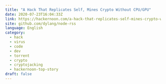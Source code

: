 ```yaml
---
title: "A Hack That Replicates Self, Mines Crypto Without CPU/GPU"
date: 2020-07-23T16:04:33Z
link: https://hackernoon.com/a-hack-that-replicates-self-mines-crypto-without-cpugpu-nhh3u24?source=rss&utm_medium=RSS&utm_source=news.12bit.vn
site: github.com/dylang/node-rss
language: English
category:
  - hack
  - virus
  - code
  - dev
  - torrent
  - crypto
  - cryptojacking
  - hackernoon-top-story
draft: false
---
```

